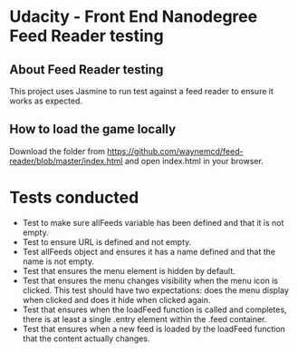 # Udacity - Front End Nanodegree Feed Reader testing

## About Feed Reader testing

This project uses Jasmine to run test against a feed reader to ensure it works as expected.


## How to load the game locally

Download the folder from https://github.com/waynemcd/feed-reader/blob/master/index.html and open index.html in your browser.


# Tests conducted
- Test to make sure allFeeds variable has been defined and that it is not empty.
- Test to ensure URL is defined and not empty.
- Test allFeeds object and ensures it has a name defined and that the name is not empty.
- Test that ensures the menu element is hidden by default. 
- Test that ensures the menu changes visibility when the menu icon is clicked. This test should have two expectations: does the menu display when clicked and does it hide when clicked again.     
- Test that ensures when the loadFeed function is called and completes, there is at least a single .entry element within the .feed container. 
- Test that ensures when a new feed is loaded by the loadFeed function that the content actually changes.
